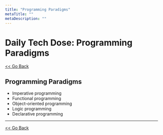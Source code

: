 ```yaml
---
title: "Programming Paradigms"
metaTitle: ""
metaDescription: ""
---
```


# Daily Tech Dose: Programming Paradigms

[<< Go Back](../../README.md)

## Programming Paradigms

- Imperative programming
- Functional programming
- Object-oriented programming
- Logic programming
- Declarative programming

---
[<< Go Back](../../README.md)
